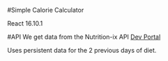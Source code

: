 #Simple Calorie Calculator

React 16.10.1

#API
We get data from the Nutrition-ix API
[Dev Portal](https://developer.nutritionix.com)

Uses persistent data for the 2 previous days of diet.

